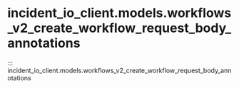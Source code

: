 # incident_io_client.models.workflows_v2_create_workflow_request_body_annotations

::: incident_io_client.models.workflows_v2_create_workflow_request_body_annotations
